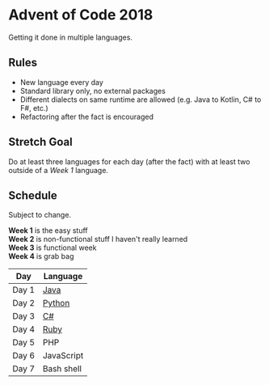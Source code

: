 Advent of Code 2018
==============

Getting it done in multiple languages.

## Rules
* New language every day
* Standard library only, no external packages
* Different dialects on same runtime are allowed (e.g. Java to Kotlin, C# to F#, etc.)
* Refactoring after the fact is encouraged

## Stretch Goal
Do at least three languages for each day (after the fact) with at least two outside of a *Week 1* language.

## Schedule
Subject to change.

**Week 1** is the easy stuff  
**Week 2** is non-functional stuff I haven't really learned  
**Week 3** is functional week  
**Week 4** is grab bag 

|Day|Language|
|----|--------|
|Day 1|[Java](day_1)|
|Day 2|[Python](day_2)|
|Day 3|[C#](day_3)|
|Day 4|[Ruby](day_4)|
|Day 5|PHP|
|Day 6|JavaScript|
|Day 7|Bash shell|